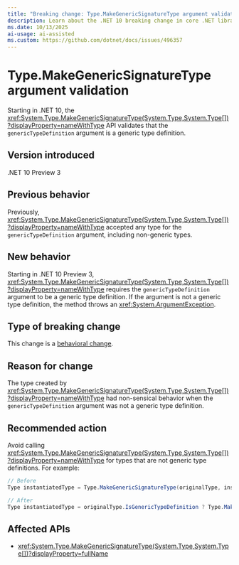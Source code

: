 ```yaml
---
title: "Breaking change: Type.MakeGenericSignatureType argument validation"
description: Learn about the .NET 10 breaking change in core .NET libraries where Type.MakeGenericSignatureType validates that the genericTypeDefinition argument is a generic type definition.
ms.date: 10/13/2025
ai-usage: ai-assisted
ms.custom: https://github.com/dotnet/docs/issues/496357
---
```

# Type.MakeGenericSignatureType argument validation

Starting in .NET 10, the <xref:System.Type.MakeGenericSignatureType(System.Type,System.Type[])?displayProperty=nameWithType> API validates that the `genericTypeDefinition` argument is a generic type definition.

## Version introduced

.NET 10 Preview 3

## Previous behavior

Previously, <xref:System.Type.MakeGenericSignatureType(System.Type,System.Type[])?displayProperty=nameWithType> accepted any type for the `genericTypeDefinition` argument, including non-generic types.

## New behavior

Starting in .NET 10 Preview 3, <xref:System.Type.MakeGenericSignatureType(System.Type,System.Type[])?displayProperty=nameWithType> requires the `genericTypeDefinition` argument to be a generic type definition. If the argument is not a generic type definition, the method throws an <xref:System.ArgumentException>.

## Type of breaking change

This change is a [behavioral change](../../categories.md#behavioral-change).

## Reason for change

The type created by <xref:System.Type.MakeGenericSignatureType(System.Type,System.Type[])?displayProperty=nameWithType> had non-sensical behavior when the `genericTypeDefinition` argument was not a generic type definition.

## Recommended action

Avoid calling <xref:System.Type.MakeGenericSignatureType(System.Type,System.Type[])?displayProperty=nameWithType> for types that are not generic type definitions. For example:

```csharp
// Before
Type instantiatedType = Type.MakeGenericSignatureType(originalType, instantiation);

// After
Type instantiatedType = originalType.IsGenericTypeDefinition ? Type.MakeGenericSignatureType(originalType, instantiation) : originalType;
```

## Affected APIs

- <xref:System.Type.MakeGenericSignatureType(System.Type,System.Type[])?displayProperty=fullName>
